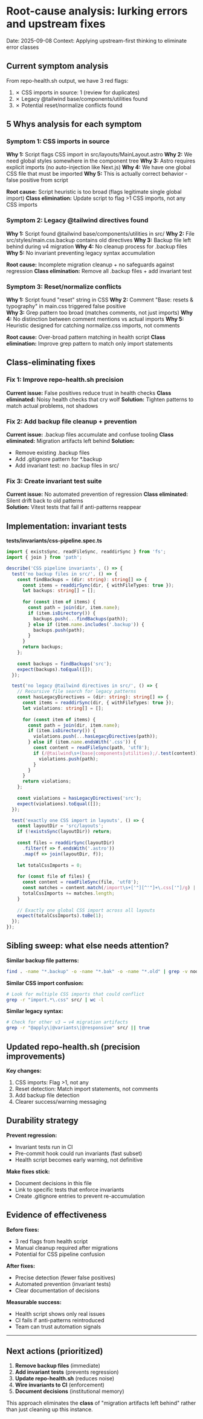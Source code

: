 # Root-cause analysis: lurking errors and upstream fixes

Date: 2025-09-08
Context: Applying upstream-first thinking to eliminate error classes

## Current symptom analysis

From repo-health.sh output, we have 3 red flags:

1. ✗ CSS imports in source: 1 (review for duplicates)
2. ✗ Legacy @tailwind base/components/utilities found  
3. ✗ Potential reset/normalize conflicts found

## 5 Whys analysis for each symptom

### Symptom 1: CSS imports in source
**Why 1:** Script flags CSS import in src/layouts/MainLayout.astro
**Why 2:** We need global styles somewhere in the component tree
**Why 3:** Astro requires explicit imports (no auto-injection like Next.js)
**Why 4:** We have one global CSS file that must be imported
**Why 5:** This is actually correct behavior - false positive from script

**Root cause:** Script heuristic is too broad (flags legitimate single global import)
**Class elimination:** Update script to flag >1 CSS imports, not any CSS imports

### Symptom 2: Legacy @tailwind directives found
**Why 1:** Script found @tailwind base/components/utilities in src/
**Why 2:** File src/styles/main.css.backup contains old directives
**Why 3:** Backup file left behind during v4 migration
**Why 4:** No cleanup process for .backup files
**Why 5:** No invariant preventing legacy syntax accumulation

**Root cause:** Incomplete migration cleanup + no safeguards against regression
**Class elimination:** Remove all .backup files + add invariant test

### Symptom 3: Reset/normalize conflicts
**Why 1:** Script found "reset" string in CSS
**Why 2:** Comment "Base: resets & typography" in main.css triggered false positive  
**Why 3:** Grep pattern too broad (matches comments, not just imports)
**Why 4:** No distinction between comment mentions vs actual imports
**Why 5:** Heuristic designed for catching normalize.css imports, not comments

**Root cause:** Over-broad pattern matching in health script
**Class elimination:** Improve grep pattern to match only import statements

## Class-eliminating fixes

### Fix 1: Improve repo-health.sh precision
**Current issue:** False positives reduce trust in health checks
**Class eliminated:** Noisy health checks that cry wolf
**Solution:** Tighten patterns to match actual problems, not shadows

### Fix 2: Add backup file cleanup + prevention
**Current issue:** .backup files accumulate and confuse tooling
**Class eliminated:** Migration artifacts left behind
**Solution:** 
- Remove existing .backup files
- Add .gitignore pattern for *.backup
- Add invariant test: no .backup files in src/

### Fix 3: Create invariant test suite
**Current issue:** No automated prevention of regression
**Class eliminated:** Silent drift back to old patterns  
**Solution:** Vitest tests that fail if anti-patterns reappear

## Implementation: invariant tests

**tests/invariants/css-pipeline.spec.ts**
```typescript
import { existsSync, readFileSync, readdirSync } from 'fs';
import { join } from 'path';

describe('CSS pipeline invariants', () => {
  test('no backup files in src/', () => {
    const findBackups = (dir: string): string[] => {
      const items = readdirSync(dir, { withFileTypes: true });
      let backups: string[] = [];
      
      for (const item of items) {
        const path = join(dir, item.name);
        if (item.isDirectory()) {
          backups.push(...findBackups(path));
        } else if (item.name.includes('.backup')) {
          backups.push(path);
        }
      }
      return backups;
    };
    
    const backups = findBackups('src');
    expect(backups).toEqual([]);
  });

  test('no legacy @tailwind directives in src/', () => {
    // Recursive file search for legacy patterns
    const hasLegacyDirectives = (dir: string): string[] => {
      const items = readdirSync(dir, { withFileTypes: true });
      let violations: string[] = [];
      
      for (const item of items) {
        const path = join(dir, item.name);
        if (item.isDirectory()) {
          violations.push(...hasLegacyDirectives(path));
        } else if (item.name.endsWith('.css')) {
          const content = readFileSync(path, 'utf8');
          if (/@tailwind\s+(base|components|utilities);/.test(content)) {
            violations.push(path);
          }
        }
      }
      return violations;
    };
    
    const violations = hasLegacyDirectives('src');
    expect(violations).toEqual([]);
  });

  test('exactly one CSS import in layouts', () => {
    const layoutDir = 'src/layouts';
    if (!existsSync(layoutDir)) return;
    
    const files = readdirSync(layoutDir)
      .filter(f => f.endsWith('.astro'))
      .map(f => join(layoutDir, f));
    
    let totalCssImports = 0;
    
    for (const file of files) {
      const content = readFileSync(file, 'utf8');
      const matches = content.match(/import\s+['"][^'"]+\.css['"]/g) || [];
      totalCssImports += matches.length;
    }
    
    // Exactly one global CSS import across all layouts
    expect(totalCssImports).toBe(1);
  });
});
```

## Sibling sweep: what else needs attention?

**Similar backup file patterns:**
```bash
find . -name "*.backup" -o -name "*.bak" -o -name "*.old" | grep -v node_modules
```

**Similar CSS import confusion:**
```bash
# Look for multiple CSS imports that could conflict
grep -r "import.*\.css" src/ | wc -l
```

**Similar legacy syntax:**
```bash
# Check for other v3 → v4 migration artifacts
grep -r "@apply\|@variants\|@responsive" src/ || true
```

## Updated repo-health.sh (precision improvements)

**Key changes:**
1. CSS imports: Flag >1, not any
2. Reset detection: Match import statements, not comments  
3. Add backup file detection
4. Clearer success/warning messaging

## Durability strategy

**Prevent regression:**
- Invariant tests run in CI
- Pre-commit hook could run invariants (fast subset)
- Health script becomes early warning, not definitive

**Make fixes stick:**
- Document decisions in this file
- Link to specific tests that enforce invariants
- Create .gitignore entries to prevent re-accumulation

## Evidence of effectiveness

**Before fixes:**
- 3 red flags from health script
- Manual cleanup required after migrations
- Potential for CSS pipeline confusion

**After fixes:**
- Precise detection (fewer false positives)
- Automated prevention (invariant tests)
- Clear documentation of decisions

**Measurable success:**
- Health script shows only real issues
- CI fails if anti-patterns reintroduced  
- Team can trust automation signals

---

## Next actions (prioritized)

1. **Remove backup files** (immediate)
2. **Add invariant tests** (prevents regression)
3. **Update repo-health.sh** (reduces noise)
4. **Wire invariants to CI** (enforcement)
5. **Document decisions** (institutional memory)

This approach eliminates the **class** of "migration artifacts left behind" rather than just cleaning up this instance.
